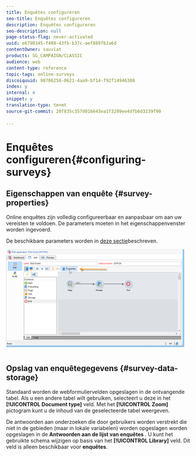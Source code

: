 ```yaml
---
title: Enquêtes configureren
seo-title: Enquêtes configureren
description: Enquêtes configureren
seo-description: null
page-status-flag: never-activated
uuid: e6798345-f408-43fb-b37c-aef889fb3a6d
contentOwner: sauviat
products: SG_CAMPAIGN/CLASSIC
audience: web
content-type: reference
topic-tags: online-surveys
discoiquuid: 98706258-0621-4aa9-bf14-f92f14946308
index: y
internal: n
snippet: y
translation-type: tm+mt
source-git-commit: 20f835c357d016643ea1f3209ee4dfb6d3239f90

---
```



# Enquêtes configureren{#configuring-surveys}

## Eigenschappen van enquête {#survey-properties}

Online enquêtes zijn volledig configureerbaar en aanpasbaar om aan uw vereisten te voldoen. De parameters moeten in het eigenschappenvenster worden ingevoerd.

De beschikbare parameters worden in [deze sectie](../../web/using/defining-web-forms-properties.md)beschreven.

![](assets/s_ncs_admin_survey_properties_general.png)

## Opslag van enquêtegegevens {#survey-data-storage}

Standaard worden de webformuliervelden opgeslagen in de ontvangende tabel. Als u een andere tabel wilt gebruiken, selecteert u deze in het **[!UICONTROL Document type]** veld. Met het **[!UICONTROL Zoom]** pictogram kunt u de inhoud van de geselecteerde tabel weergeven.

De antwoorden aan onderzoeken die door gebruikers worden verstrekt die niet in de gebieden (maar in lokale variabelen) worden opgeslagen worden opgeslagen in de **Antwoorden aan de lijst van enquêtes** . U kunt het gebruikte schema wijzigen op basis van het **[!UICONTROL Library]** veld. Dit veld is alleen beschikbaar voor **enquêtes**.

